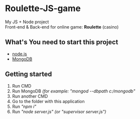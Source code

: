 # Roulette-JS-game
My JS + Node project
<br>
Front-end & Back-end for online game: <b>Roulette</b> (casino)
<h2>What's You need to start this project</h2>
<ul>
<li><a href="http://nodejs.org">node.js</a></li>
<li><a href="https://www.mongodb.com">MongoDB</a></li>
</ul>
<h2>Getting started</h2>
<ol>
<li>Run CMD</li>
<li>Run MongoDB <i>(for example: "mongod --dbpath c:/mongodb"</i></li>
<li>Run another CMD</li>
<li>Go to the folder with this application</li>
<li>Run <i>"npm i"</i></li>
<li>Run <i>"node server.js" (or "supervisor server.js")</i></li>
</ol>